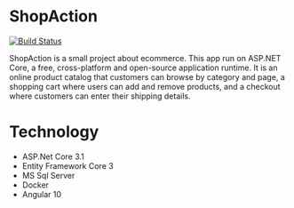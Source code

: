 # ShopAction

[![Build Status](https://dev.azure.com/supernormal/ShopAction/_apis/build/status/huynhtrung1404.ShopAction?branchName=refs%2Fpull%2F12%2Fmerge)](https://dev.azure.com/supernormal/ShopAction/_build/latest?definitionId=1&branchName=refs%2Fpull%2F12%2Fmerge)

ShopAction is a small project about ecommerce. This app run on ASP.NET Core, a free, cross-platform and open-source application runtime. It is an online product catalog that customers can browse by category and page, a shopping cart where users can add and remove products, and a checkout where customers can enter their shipping details.

# Technology
- ASP.Net Core 3.1
- Entity Framework Core 3
- MS Sql Server
- Docker 
- Angular 10
